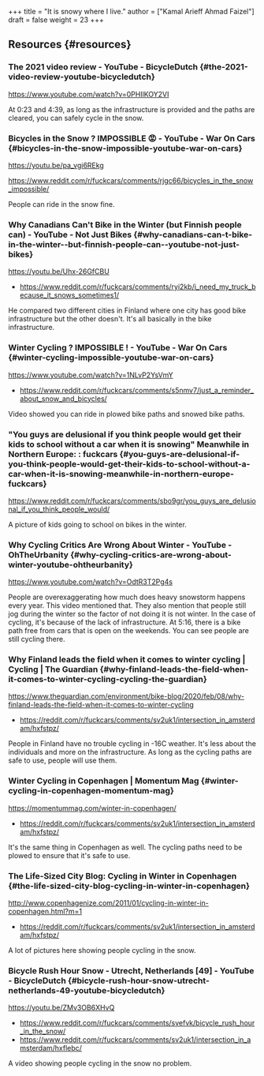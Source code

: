 +++
title = "It is snowy where I live."
author = ["Kamal Arieff Ahmad Faizel"]
draft = false
weight = 23
+++

## Resources {#resources}


### The 2021 video review - YouTube - BicycleDutch {#the-2021-video-review-youtube-bicycledutch}

<https://www.youtube.com/watch?v=0PHIlKOY2VI>

At 0:23 and 4:39, as long as the infrastructure is provided and the paths are cleared, you can safely cycle in the snow.


### Bicycles in the Snow ? IMPOSSIBLE 😡 - YouTube - War On Cars {#bicycles-in-the-snow-impossible-youtube-war-on-cars}

<https://youtu.be/pa_vgi6REkg>

<https://www.reddit.com/r/fuckcars/comments/rjgc66/bicycles_in_the_snow_impossible/>

People can ride in the snow fine.


### Why Canadians Can't Bike in the Winter (but Finnish people can) - YouTube - Not Just Bikes {#why-canadians-can-t-bike-in-the-winter--but-finnish-people-can--youtube-not-just-bikes}

<https://youtu.be/Uhx-26GfCBU>

-   <https://www.reddit.com/r/fuckcars/comments/ryi2kb/i_need_my_truck_because_it_snows_sometimes1/>

He compared two different cities in Finland where one city has good bike infrastructure but the other doesn't. It's all basically in the bike infrastructure.


### Winter Cycling ? IMPOSSIBLE ! - YouTube - War On Cars {#winter-cycling-impossible-youtube-war-on-cars}

<https://www.youtube.com/watch?v=1NLvP2YsVmY>

-   <https://www.reddit.com/r/fuckcars/comments/s5nmv7/just_a_reminder_about_snow_and_bicycles/>

Video showed you can ride in plowed bike paths and snowed bike paths.


### "You guys are delusional if you think people would get their kids to school without a car when it is snowing" Meanwhile in Northern Europe: : fuckcars {#you-guys-are-delusional-if-you-think-people-would-get-their-kids-to-school-without-a-car-when-it-is-snowing-meanwhile-in-northern-europe-fuckcars}

<https://www.reddit.com/r/fuckcars/comments/sbo9gr/you_guys_are_delusional_if_you_think_people_would/>

A picture of kids going to school on bikes in the winter.


### Why Cycling Critics Are Wrong About Winter - YouTube - OhTheUrbanity {#why-cycling-critics-are-wrong-about-winter-youtube-ohtheurbanity}

<https://www.youtube.com/watch?v=OdtR3T2Pg4s>

People are overexaggerating how much does heavy snowstorm happens every year. This video mentioned that. They also mention that people still jog during the winter so the factor of not doing it is not winter. In the case of cycling, it's because of the lack of infrastructure. At 5:16, there is a bike path free from cars that is open on the weekends. You can see people are still cycling there.


### Why Finland leads the field when it comes to winter cycling | Cycling | The Guardian {#why-finland-leads-the-field-when-it-comes-to-winter-cycling-cycling-the-guardian}

<https://www.theguardian.com/environment/bike-blog/2020/feb/08/why-finland-leads-the-field-when-it-comes-to-winter-cycling>

-   <https://reddit.com/r/fuckcars/comments/sv2uk1/intersection_in_amsterdam/hxfstpz/>

People in Finland have no trouble cycling in -16C weather. It's less about the individuals and more on the infrastructure. As long as the cycling paths are safe to use, people will use them.


### Winter Cycling in Copenhagen | Momentum Mag {#winter-cycling-in-copenhagen-momentum-mag}

<https://momentummag.com/winter-in-copenhagen/>

-   <https://reddit.com/r/fuckcars/comments/sv2uk1/intersection_in_amsterdam/hxfstpz/>

It's the same thing in Copenhagen as well. The cycling paths need to be plowed to ensure that it's safe to use.


### The Life-Sized City Blog: Cycling in Winter in Copenhagen {#the-life-sized-city-blog-cycling-in-winter-in-copenhagen}

<http://www.copenhagenize.com/2011/01/cycling-in-winter-in-copenhagen.html?m=1>

-   <https://reddit.com/r/fuckcars/comments/sv2uk1/intersection_in_amsterdam/hxfstpz/>

A lot of pictures here showing people cycling in the snow.


### Bicycle Rush Hour Snow - Utrecht, Netherlands [49] - YouTube - BicycleDutch {#bicycle-rush-hour-snow-utrecht-netherlands-49-youtube-bicycledutch}

<https://youtu.be/ZMv3OB6XHvQ>

-   <https://www.reddit.com/r/fuckcars/comments/svefvk/bicycle_rush_hour_in_the_snow/>
-   <https://www.reddit.com/r/fuckcars/comments/sv2uk1/intersection_in_amsterdam/hxflebc/>

A video showing people cycling in the snow no problem.

